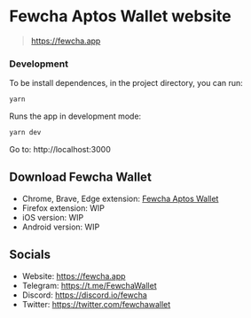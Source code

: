 # Fewcha Aptos Wallet website

> https://fewcha.app

### Development

To be install dependences, in the project directory, you can run:

```bash
yarn
```

Runs the app in development mode:

```bash
yarn dev
```

Go to: http://localhost:3000

## Download Fewcha Wallet
 
- Chrome, Brave, Edge extension: [Fewcha Aptos Wallet](https://chrome.google.com/webstore/detail/ebfidpplhabeedpnhjnobghokpiioolj)
- Firefox extension: WIP
- iOS version: WIP
- Android version: WIP

## Socials

- Website: https://fewcha.app
- Telegram: https://t.me/FewchaWallet
- Discord: https://discord.io/fewcha
- Twitter: https://twitter.com/fewchawallet